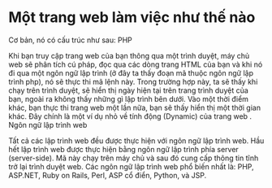 # Một trang web làm việc như thế nào

Cơ bản, nó có cấu trúc như sau:
PHP
<html>
<head>
<title>My Web Page</title>
</head>
<body>
<?php
  echo date("Y/m/d");
?>
</body>
</html>

Khi bạn truy cập trang web của bạn thông qua một trình duyệt, máy chủ web sẽ phân tích cú pháp, đọc qua các dòng trang HTML của bạn và khi nó đi qua một ngôn ngữ lập trình (ở đây ta thấy đoạn mã thuộc ngôn ngữ lập trình php), nó sẽ thực thi mã lệnh này. Trong trường hợp này, ta sẽ thấy khi chạy trên trình duyệt, sẽ hiển thị ngày hiện tại trên trang trình duyệt của bạn, ngoài ra không thấy những gì lập trình bên dưới. Vào một thời điểm khác, bạn thực thi trang web một lần nữa, bạn sẽ thấy hiển thị một thời gian khác. Đây chính là một ví dụ nhỏ về tính động (Dynamic) của trang web .
Ngôn ngữ lập trình web

Tất cả các lập trình web đều được thực hiện với ngôn ngữ lập trình web. Hầu hết lập trình web được thực hiện bằng ngôn ngữ lập trình phía server (server-side). Mã này chạy trên máy chủ và sau đó cung cấp thông tin tĩnh trở lại trình duyệt web. Các ngôn ngữ lập trình web phổ biến nhất là: PHP, ASP.NET, Ruby on Rails, Perl, ASP cổ điển, Python, và JSP.
